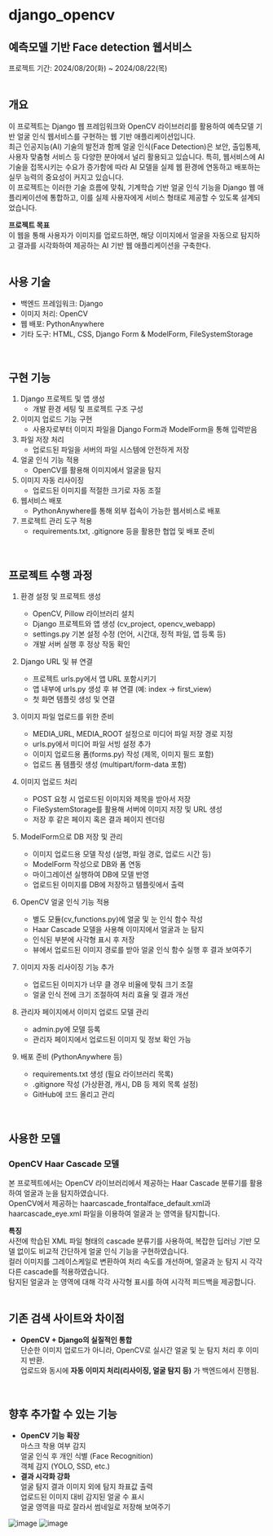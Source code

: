 # django_opencv
## 예측모델 기반 Face detection 웹서비스
프로젝트 기간: 2024/08/20(화) ~ 2024/08/22(목)  
<br/>

## 개요
이 프로젝트는 Django 웹 프레임워크와 OpenCV 라이브러리를 활용하여 예측모델 기반 얼굴 인식 웹서비스를 구현하는 웹 기반 애플리케이션입니다.  
최근 인공지능(AI) 기술의 발전과 함께 얼굴 인식(Face Detection)은 보안, 출입통제, 사용자 맞춤형 서비스 등 다양한 분야에서 널리 활용되고 있습니다. 특히, 웹서비스에 AI 기술을 접목시키는 수요가 증가함에 따라 AI 모델을 실제 웹 환경에 연동하고 배포하는 실무 능력의 중요성이 커지고 있습니다.  
이 프로젝트는 이러한 기술 흐름에 맞춰, 기계학습 기반 얼굴 인식 기능을 Django 웹 애플리케이션에 통합하고, 이를 실제 사용자에게 서비스 형태로 제공할 수 있도록 설계되었습니다.

**프로젝트 목표**  
이 웹을 통해 사용자가 이미지를 업로드하면, 해당 이미지에서 얼굴을 자동으로 탐지하고 결과를 시각화하여 제공하는 AI 기반 웹 애플리케이션을 구축한다.  
<br/>

## 사용 기술
- 백엔드 프레임워크: Django
- 이미지 처리: OpenCV
- 웹 배포: PythonAnywhere
- 기타 도구: HTML, CSS, Django Form & ModelForm, FileSystemStorage
<br/>

## 구현 기능
1. Django 프로젝트 및 앱 생성
    - 개발 환경 세팅 및 프로젝트 구조 구성
2. 이미지 업로드 기능 구현
    - 사용자로부터 이미지 파일을 Django Form과 ModelForm을 통해 입력받음
3. 파일 저장 처리
    - 업로드된 파일을 서버의 파일 시스템에 안전하게 저장
4. 얼굴 인식 기능 적용
    - OpenCV를 활용해 이미지에서 얼굴을 탐지
5. 이미지 자동 리사이징
    - 업로드된 이미지를 적절한 크기로 자동 조절
6. 웹서비스 배포
    - PythonAnywhere를 통해 외부 접속이 가능한 웹서비스로 배포
7. 프로젝트 관리 도구 적용
    - requirements.txt, .gitignore 등을 활용한 협업 및 배포 준비
<br/>

## 프로젝트 수행 과정
1. 환경 설정 및 프로젝트 생성
    - OpenCV, Pillow 라이브러리 설치
    - Django 프로젝트와 앱 생성 (cv_project, opencv_webapp)
    - settings.py 기본 설정 수정 (언어, 시간대, 정적 파일, 앱 등록 등)
    - 개발 서버 실행 후 정상 작동 확인

2. Django URL 및 뷰 연결
    - 프로젝트 urls.py에서 앱 URL 포함시키기
    - 앱 내부에 urls.py 생성 후 뷰 연결 (예: index → first_view)
    - 첫 화면 템플릿 생성 및 연결

3. 이미지 파일 업로드를 위한 준비
    - MEDIA_URL, MEDIA_ROOT 설정으로 미디어 파일 저장 경로 지정
    - urls.py에서 미디어 파일 서빙 설정 추가
    - 이미지 업로드용 폼(forms.py) 작성 (제목, 이미지 필드 포함)
    - 업로드 폼 템플릿 생성 (multipart/form-data 포함)

4. 이미지 업로드 처리
    - POST 요청 시 업로드된 이미지와 제목을 받아서 저장
    - FileSystemStorage를 활용해 서버에 이미지 저장 및 URL 생성
    - 저장 후 같은 페이지 혹은 결과 페이지 렌더링

5. ModelForm으로 DB 저장 및 관리
    - 이미지 업로드용 모델 작성 (설명, 파일 경로, 업로드 시간 등)
    - ModelForm 작성으로 DB와 폼 연동
    - 마이그레이션 실행하여 DB에 모델 반영
    - 업로드된 이미지를 DB에 저장하고 템플릿에서 출력

6. OpenCV 얼굴 인식 기능 적용
    - 별도 모듈(cv_functions.py)에 얼굴 및 눈 인식 함수 작성
    - Haar Cascade 모델을 사용해 이미지에서 얼굴과 눈 탐지
    - 인식된 부분에 사각형 표시 후 저장
    - 뷰에서 업로드된 이미지 경로를 받아 얼굴 인식 함수 실행 후 결과 보여주기

7. 이미지 자동 리사이징 기능 추가
    - 업로드된 이미지가 너무 클 경우 비율에 맞춰 크기 조절
    - 얼굴 인식 전에 크기 조절하여 처리 효율 및 결과 개선

8. 관리자 페이지에서 이미지 업로드 모델 관리
    - admin.py에 모델 등록
    - 관리자 페이지에서 업로드된 이미지 및 정보 확인 가능

9. 배포 준비 (PythonAnywhere 등)
    - requirements.txt 생성 (필요 라이브러리 목록)
    - .gitignore 작성 (가상환경, 캐시, DB 등 제외 목록 설정)
    - GitHub에 코드 올리고 관리
<br/>

## 사용한 모델
### OpenCV Haar Cascade 모델
본 프로젝트에서는 OpenCV 라이브러리에서 제공하는 Haar Cascade 분류기를 활용하여 얼굴과 눈을 탐지하였습니다.  
OpenCV에서 제공하는 haarcascade_frontalface_default.xml과 haarcascade_eye.xml 파일을 이용하여 얼굴과 눈 영역을 탐지합니다.  

**특징**  
사전에 학습된 XML 파일 형태의 cascade 분류기를 사용하여, 복잡한 딥러닝 기반 모델 없이도 비교적 간단하게 얼굴 인식 기능을 구현하였습니다.  
컬러 이미지를 그레이스케일로 변환하여 처리 속도를 개선하며, 얼굴과 눈 탐지 시 각각 다른 cascade를 적용하였습니다.  
탐지된 얼굴과 눈 영역에 대해 각각 사각형 표시를 하여 시각적 피드백을 제공합니다.  
<br/>

## 기존 검색 사이트와 차이점
- **OpenCV + Django의 실질적인 통합**  
단순한 이미지 업로드가 아니라, OpenCV로 실시간 얼굴 및 눈 탐지 처리 후 이미지 반환.  
업로드와 동시에 **자동 이미지 처리(리사이징, 얼굴 탐지 등)** 가 백엔드에서 진행됨.  
<br/>

## 향후 추가할 수 있는 기능
- **OpenCV 기능 확장**  
마스크 착용 여부 감지  
얼굴 인식 후 개인 식별 (Face Recognition)  
객체 감지 (YOLO, SSD, etc.)
- **결과 시각화 강화**  
얼굴 탐지 결과 이미지 외에 탐지 좌표값 출력  
업로드된 이미지 대비 감지된 얼굴 수 표시  
얼굴 영역을 따로 잘라서 썸네일로 저장해 보여주기  

![image](https://github.com/user-attachments/assets/bd2b4d13-394f-4732-b048-2ed11bed8216)
![image](https://github.com/user-attachments/assets/aed81e4f-2416-4e72-8c4d-3ce7224c34c2)
